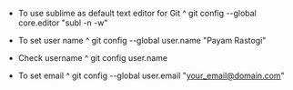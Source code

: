 - To use sublime as default text editor for Git
^
git config --global core.editor "subl -n -w"

- To set user name
^
git config --global user.name "Payam Rastogi"

- Check username 
^
git config user.name

- To set email
^
git config --global user.email "your_email@domain.com"